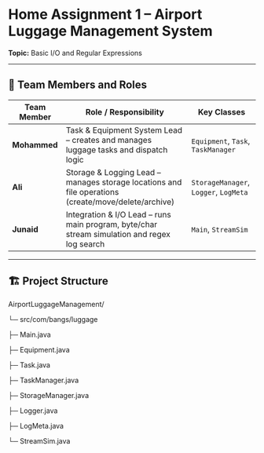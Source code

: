 # Home Assignment 1 – Airport Luggage Management System  
**Topic:** Basic I/O and Regular Expressions  

---

## 🧩 Team Members and Roles

| Team Member | Role / Responsibility | Key Classes |
|--------------|----------------------|--------------|
| **Mohammed** | Task & Equipment System Lead – creates and manages luggage tasks and dispatch logic | `Equipment`, `Task`, `TaskManager` |
| **Ali** | Storage & Logging Lead – manages storage locations and file operations (create/move/delete/archive) | `StorageManager`, `Logger`, `LogMeta` |
| **Junaid** | Integration & I/O Lead – runs main program, byte/char stream simulation and regex log search | `Main`, `StreamSim` |

---

## 🏗️ Project Structure
AirportLuggageManagement/

└─ src/com/bangs/luggage

├─ Main.java

├─ Equipment.java

├─ Task.java

├─ TaskManager.java

├─ StorageManager.java

├─ Logger.java

├─ LogMeta.java

└─ StreamSim.java